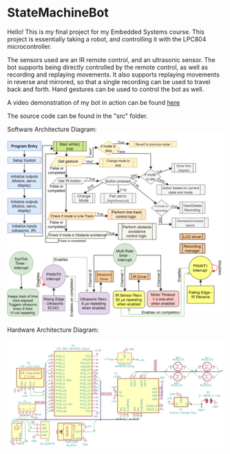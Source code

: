 # StateMachineBot

Hello! This is my final project for my Embedded Systems course. This project is essentially taking a robot, and controlling it with the LPC804 microcontroller.

The sensors used are an IR remote control, and an ultrasonic sensor.  The bot supports being directly controlled by the remote control, as well as recording and replaying movements.
It also supports replaying movements in reverse and mirrored, so that a single recording can be used to travel back and forth.
Hand gestures can be used to control the bot as well.

A video demonstration of my bot in action can be found [here](https://www.youtube.com/watch?v=8Y4A216La6w&feature=youtu.be)

The source code can be found in the "src" folder.

Software Architecture Diagram:
![Software Architecture Diagram](https://github.com/awalm/StateMachineBot/blob/master/architecture-diagrams/Software%20Architecture.png "Software Architecture Diagram")

Hardware Architecture Diagram:

![Hardware Architecture Diagram](https://github.com/awalm/StateMachineBot/blob/master/architecture-diagrams/Schematic_updated.png "Hardware Architecture Diagram")
